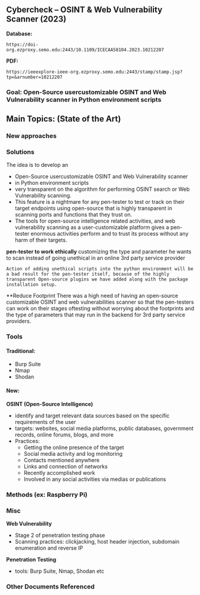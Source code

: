 ## Cybercheck – OSINT & Web Vulnerability Scanner (2023)
**Database:**

	https://doi-org.ezproxy.semo.edu:2443/10.1109/ICECAA58104.2023.10212207

**PDF:**

	https://ieeexplore-ieee-org.ezproxy.semo.edu:2443/stamp/stamp.jsp?tp=&arnumber=10212207
	
	
### Goal: Open-Source usercustomizable OSINT and Web Vulnerability scanner in Python environment scripts
	
	
## Main Topics: (State of the Art)

### New approaches


### Solutions
The idea is to develop an 
* Open-Source usercustomizable OSINT and Web Vulnerability scanner
* in Python environment scripts 
* very transparent on the algorithm for performing OSINT search or Web Vulnerability scanning. 
* This feature is a nightmare for any pen-tester to test or track on their target endpoints using open-source that is highly transparent in scanning ports and functions that they trust on.
*  The tools for open-source intelligence related activities, and web vulnerability scanning as a user-customizable platform gives a pen-tester enormous activities perform and to trust its process without any harm of their targets.

**pen-tester to work ethically**
	customizing the type and parameter he wants to scan instead of going unethical in an online 3rd party service provider
	
	Action of adding unethical scripts into the python environment will be a bad result for the pen-tester itself, because of the highly transparent Open-source plugins we have added along with the package installation setup.

**Reduce Footprint
	There was a high need of having an open-source customizable OSINT and web vulnerabilities scanner so that the pen-testers can work on their stages oftesting without worrying about the footprints and the type of parameters that may run in the backend for 3rd party service providers.



### Tools

#### Traditional:
* Burp Suite
* Nmap
* Shodan

#### New:
**OSINT (Open-Source Intelligence)**
* identify and target relevant data sources based on the specific requirements of the user
* targets: websites, social media platforms, public databases, government records, online forums, blogs, and more
* Practices:
	* Getting the online presence of the target
	* Social media activity and log monitoring
	* Contacts mentioned anywhere
	* Links and connection of networks
	* Recently accomplished work
	* Involved in any social activities via medias or publications

	
### Methods (ex: Raspberry Pi)


### Misc
**Web Vulnerability**
* Stage 2 of penetration testing phase
* Scanning practices: clickjacking, host header injection, subdomain enumeration and reverse IP

**Penetration Testing**
* tools:  Burp Suite, Nmap, Shodan etc

### Other Documents Referenced
